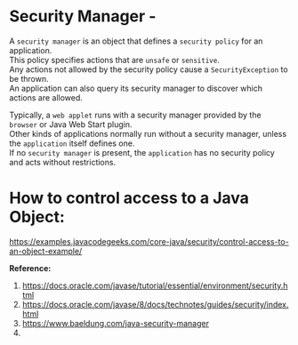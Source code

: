 # Security Manager - 

A `security manager` is an object that defines a `security policy` for an application.  
This policy specifies actions that are `unsafe` or `sensitive`.  
Any actions not allowed by the security policy cause a `SecurityException` to be thrown.  
An application can also query its security manager to discover which actions are allowed.  

Typically, a `web applet` runs with a security manager provided by the `browser` or Java Web Start plugin.  
Other kinds of applications normally run without a security manager, unless the `application` itself defines one.  
If no `security manager` is present, the `application` has no security policy and acts without restrictions.  

# How to control access to a Java Object:
https://examples.javacodegeeks.com/core-java/security/control-access-to-an-object-example/  

**Reference:**  
1. https://docs.oracle.com/javase/tutorial/essential/environment/security.html
2. https://docs.oracle.com/javase/8/docs/technotes/guides/security/index.html
3. https://www.baeldung.com/java-security-manager
4. 

